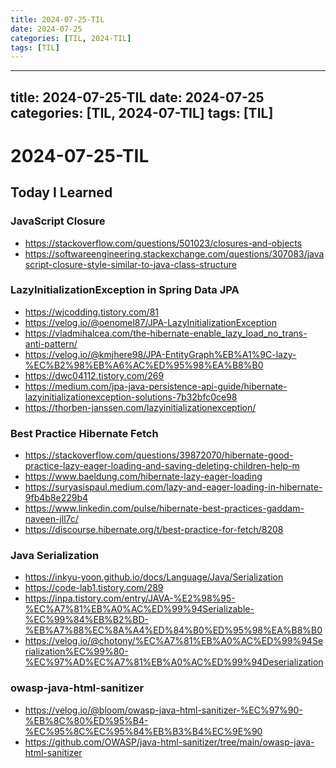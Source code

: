 ```yaml
---
title: 2024-07-25-TIL
date: 2024-07-25
categories: [TIL, 2024-TIL]
tags: [TIL]
---
```


---
title: 2024-07-25-TIL
date: 2024-07-25
categories: [TIL, 2024-07-TIL]
tags: [TIL]
---

# 2024-07-25-TIL

## Today I Learned

### JavaScript Closure

- https://stackoverflow.com/questions/501023/closures-and-objects
- https://softwareengineering.stackexchange.com/questions/307083/javascript-closure-style-similar-to-java-class-structure

### LazyInitializationException in Spring Data JPA

- https://wjcodding.tistory.com/81
- https://velog.io/@oenomel87/JPA-LazyInitializationException
- https://vladmihalcea.com/the-hibernate-enable_lazy_load_no_trans-anti-pattern/
- https://velog.io/@kmjhere98/JPA-EntityGraph%EB%A1%9C-lazy-%EC%B2%98%EB%A6%AC%ED%95%98%EA%B8%B0
- https://dwc04112.tistory.com/269
- https://medium.com/jpa-java-persistence-api-guide/hibernate-lazyinitializationexception-solutions-7b32bfc0ce98
- https://thorben-janssen.com/lazyinitializationexception/

### Best Practice Hibernate Fetch

- https://stackoverflow.com/questions/39872070/hibernate-good-practice-lazy-eager-loading-and-saving-deleting-children-help-m
- https://www.baeldung.com/hibernate-lazy-eager-loading
-  https://suryasispaul.medium.com/lazy-and-eager-loading-in-hibernate-9fb4b8e229b4
- https://www.linkedin.com/pulse/hibernate-best-practices-gaddam-naveen-jll7c/
- https://discourse.hibernate.org/t/best-practice-for-fetch/8208

### Java Serialization

- https://inkyu-yoon.github.io/docs/Language/Java/Serialization
- https://code-lab1.tistory.com/289
- https://inpa.tistory.com/entry/JAVA-%E2%98%95-%EC%A7%81%EB%A0%AC%ED%99%94Serializable-%EC%99%84%EB%B2%BD-%EB%A7%88%EC%8A%A4%ED%84%B0%ED%95%98%EA%B8%B0
- https://velog.io/@chotony/%EC%A7%81%EB%A0%AC%ED%99%94Serialization%EC%99%80-%EC%97%AD%EC%A7%81%EB%A0%AC%ED%99%94Deserialization

### owasp-java-html-sanitizer

- https://velog.io/@bloom/owasp-java-html-sanitizer-%EC%97%90-%EB%8C%80%ED%95%B4-%EC%95%8C%EC%95%84%EB%B3%B4%EC%9E%90
- https://github.com/OWASP/java-html-sanitizer/tree/main/owasp-java-html-sanitizer